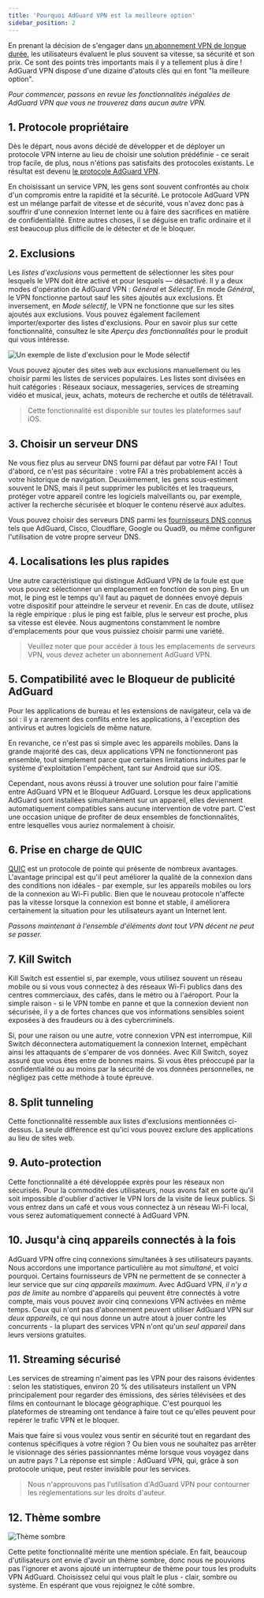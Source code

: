 ```yaml
---
title: 'Pourquoi AdGuard VPN est la meilleure option'
sidebar_position: 2
---
```


En prenant la décision de s'engager dans [un abonnement VPN de longue durée](subscription.md), les utilisateurs évaluent le plus souvent sa vitesse, sa sécurité et son prix. Ce sont des points très importants mais il y a tellement plus à dire ! AdGuard VPN dispose d'une dizaine d'atouts clés qui en font "la meilleure option".

*Pour commencer, passons en revue les fonctionnalités inégalées de AdGuard VPN que vous ne trouverez dans aucun autre VPN.*

## 1. Protocole propriétaire
Dès le départ, nous avons décidé de développer et de déployer un protocole VPN interne au lieu de choisir une solution prédéfinie - ce serait trop facile, de plus, nous n'étions pas satisfaits des protocoles existants. Le résultat est devenu [le protocole AdGuard VPN](adguard-vpn-protocol.mdx).

En choisissant un service VPN, les gens sont souvent confrontés au choix d'un compromis entre la rapidité et la sécurité. Le protocole AdGuard VPN est un mélange parfait de vitesse et de sécurité, vous n'avez donc pas à souffrir d'une connexion Internet lente ou à faire des sacrifices en matière de confidentialité. Entre autres choses, il se déguise en trafic ordinaire et il est beaucoup plus difficile de le détecter et de le bloquer.

## 2. Exclusions
Les *listes d'exclusions* vous permettent de sélectionner les sites pour lesquels le VPN doit être activé et pour lesquels — désactivé. Il y a deux modes d'opération de AdGuard VPN : *Général* et *Sélectif*. En mode *Général*, le VPN fonctionne partout sauf les sites ajoutés aux exclusions. Et inversement, en *Mode sélectif*, le VPN ne fonctionne que sur les sites ajoutés aux exclusions. Vous pouvez également facilement importer/exporter des listes d'exclusions. Pour en savoir plus sur cette fonctionnalité, consultez le site *Aperçu des fonctionnalités* pour le produit qui vous intéresse.

![Un exemple de liste d'exclusion pour le Mode sélectif](https://cdn.adguardvpn.com/public/Adguard/Blog/vpn_export_exclusions.png)

Vous pouvez ajouter des sites web aux exclusions manuellement ou les choisir parmi les listes de services populaires. Les listes sont divisées en huit catégories : Réseaux sociaux, messageries, services de streaming vidéo et musical, jeux, achats, moteurs de recherche et outils de télétravail.

> Cette fonctionnalité est disponible sur toutes les plateformes sauf iOS.

## 3. Choisir un serveur DNS
Ne vous fiez plus au serveur DNS fourni par défaut par votre FAI ! Tout d'abord, ce n'est pas sécuritaire : votre FAI a très probablement accès à votre historique de navigation. Deuxièmement, les gens sous-estiment souvent le DNS, mais il peut supprimer les publicités et les traqueurs, protéger votre appareil contre les logiciels malveillants ou, par exemple, activer la recherche sécurisée et bloquer le contenu réservé aux adultes.

Vous pouvez choisir des serveurs DNS parmi les [fournisseurs DNS connus](https://kb.adguard.com/en/general/dns-providers) tels que AdGuard, Cisco, Cloudflare, Google ou Quad9, ou même configurer l'utilisation de votre propre serveur DNS.

## 4. Localisations les plus rapides

Une autre caractéristique qui distingue AdGuard VPN de la foule est que vous pouvez sélectionner un emplacement en fonction de son ping. En un mot, le ping est le temps qu'il faut au paquet de données envoyé depuis votre dispositif pour atteindre le serveur et revenir. En cas de doute, utilisez la règle empirique : plus le ping est faible, plus le serveur est proche, plus sa vitesse est élevée. Nous augmentons constamment le nombre d'emplacements pour que vous puissiez choisir parmi une variété.

> Veuillez noter que pour accéder à tous les emplacements de serveurs VPN, vous devez acheter un abonnement AdGuard VPN.

## 5. Compatibilité avec le Bloqueur de publicité AdGuard

Pour les applications de bureau et les extensions de navigateur, cela va de soi : il y a rarement des conflits entre les applications, à l'exception des antivirus et autres logiciels de même nature.

En revanche, ce n'est pas si simple avec les appareils mobiles. Dans la grande majorité des cas, deux applications VPN ne fonctionneront pas ensemble, tout simplement parce que certaines limitations induites par le système d'exploitation l'empêchent, tant sur Android que sur iOS.

Cependant, nous avons réussi à trouver une solution pour faire l'amitié entre AdGuard VPN et le Bloqueur AdGuard. Lorsque les deux applications AdGuard sont installées simultanément sur un appareil, elles deviennent automatiquement compatibles sans aucune intervention de votre part. C'est une occasion unique de profiter de deux ensembles de fonctionnalités, entre lesquelles vous auriez normalement à choisir.

## 6. Prise en charge de QUIC
[QUIC](https://adguard.com/en/blog/dns-over-quic.html) est un protocole de pointe qui présente de nombreux avantages. L'avantage principal est qu'il peut améliorer la qualité de la connexion dans des conditions non idéales - par exemple, sur les appareils mobiles ou lors de la connexion au Wi-Fi public. Bien que le nouveau protocole n'affecte pas la vitesse lorsque la connexion est bonne et stable, il améliorera certainement la situation pour les utilisateurs ayant un Internet lent.

*Passons maintenant à l'ensemble d'éléments dont tout VPN décent ne peut se passer.*

## 7. Kill Switch
Kill Switch est essentiel si, par exemple, vous utilisez souvent un réseau mobile ou si vous vous connectez à des réseaux Wi-Fi publics dans des centres commerciaux, des cafés, dans le métro ou à l'aéroport. Pour la simple raison - si le VPN tombe en panne et que la connexion devient non sécurisée, il y a de fortes chances que vos informations sensibles soient exposées à des fraudeurs ou à des cybercriminels.

Si, pour une raison ou une autre, votre connexion VPN est interrompue, Kill Switch déconnectera automatiquement la connexion Internet, empêchant ainsi les attaquants de s'emparer de vos données. Avec Kill Switch, soyez assuré que vous êtes entre de bonnes mains. Si vous êtes préoccupé par la confidentialité ou au moins par la sécurité de vos données personnelles, ne négligez pas cette méthode à toute épreuve.

## 8. Split tunneling
Cette fonctionnalité ressemble aux listes d'exclusions mentionnées ci-dessus. La seule différence est qu'ici vous pouvez exclure des applications au lieu de sites web.

## 9. Auto-protection
Cette fonctionnalité a été développée exprès pour les réseaux non sécurisés. Pour la commodité des utilisateurs, nous avons fait en sorte qu'il soit impossible d'oublier d'activer le VPN lors de la visite de lieux publics. Si vous entrez dans un café et vous vous connectez à un réseau Wi-Fi local, vous serez automatiquement connecté à AdGuard VPN.

## 10. Jusqu'à cinq appareils connectés à la fois
AdGuard VPN offre cinq connexions simultanées à ses utilisateurs payants. Nous accordons une importance particulière au mot *simultané*, et voici pourquoi. Certains fournisseurs de VPN ne permettent de se connecter à leur service que sur *cinq appareils maximum*. Avec AdGuard VPN, *il n'y a pas de limite* au nombre d'appareils qui peuvent être connectés à votre compte, mais vous pouvez avoir cinq connexions VPN activées en même temps. Ceux qui n'ont pas d'abonnement peuvent utiliser AdGuard VPN sur *deux appareils*, ce qui nous donne un autre atout à jouer contre les concurrents - la plupart des services VPN n'ont qu'un *seul appareil* dans leurs versions gratuites.

## 11. Streaming sécurisé
Les services de streaming n'aiment pas les VPN pour des raisons évidentes : selon les statistiques, environ 20 % des utilisateurs installent un VPN principalement pour regarder des émissions, des séries télévisées et des films en contournant le blocage géographique. C'est pourquoi les plateformes de streaming ont tendance à faire tout ce qu'elles peuvent pour repérer le trafic VPN et le bloquer.

Mais que faire si vous voulez vous sentir en sécurité tout en regardant des contenus spécifiques à votre région ? Ou bien vous ne souhaitez pas arrêter le visionnage des séries passionnantes même lorsque vous voyagez dans un autre pays ? La réponse est simple : AdGuard VPN, qui, grâce à son protocole unique, peut rester invisible pour les services.

> Nous n'approuvons pas l'utilisation d'AdGuard VPN pour contourner les réglementations sur les droits d'auteur.

## 12. Thème sombre

![Thème sombre](https://cdn.adguardvpn.com/public/Adguard/Blog/vpn/main_en_black.png)

Cette petite fonctionnalité mérite une mention spéciale. En fait, beaucoup d'utilisateurs ont envie d'avoir un thème sombre, donc nous ne pouvions pas l'ignorer et avons ajouté un interrupteur de thème pour tous les produits VPN AdGuard. Choisissez celui qui vous plaît le plus - clair, sombre ou système. En espérant que vous rejoignez le côté sombre.
